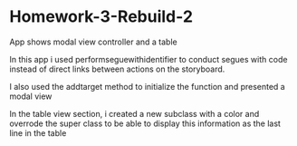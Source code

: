 # Homework-3-Rebuild-2
App shows modal view controller and a table

In this app i used performseguewithidentifier to conduct segues with code instead of direct links between actions on the storyboard. 

I also used the addtarget method to initialize the function and presented a modal view

In the table view section, i created a new subclass with a color and overrode the super class to be able to display this information
as the last line in the table

